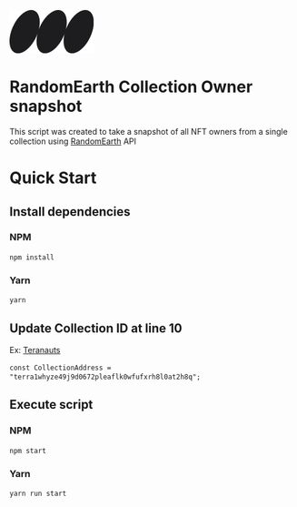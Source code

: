 ![RandomEarth Logo](/RElogo.png?raw=true)
# RandomEarth Collection Owner snapshot

This script was created to take a snapshot of all NFT owners from a single collection using [RandomEarth](https://randomearth.io/) API

# Quick Start
## Install dependencies
### NPM
```
npm install
```
### Yarn
```
yarn
```

## Update Collection ID at line 10
Ex: [Teranauts](https://randomearth.io/collections/terra1whyze49j9d0672pleaflk0wfufxrh8l0at2h8q)
```
const CollectionAddress = "terra1whyze49j9d0672pleaflk0wfufxrh8l0at2h8q";
```

## Execute script
### NPM
```
npm start
```
### Yarn
```
yarn run start
```